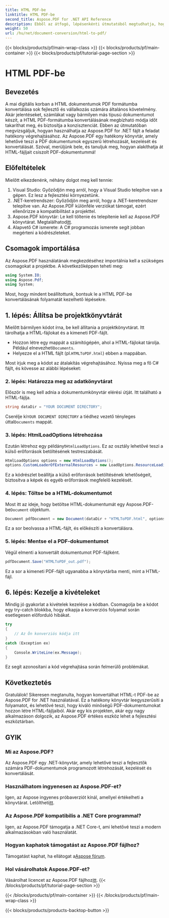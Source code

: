 ```yaml
---
title: HTML PDF-be
linktitle: HTML PDF-be
second_title: Aspose.PDF for .NET API Reference
description: Ebből az átfogó, lépésenkénti útmutatóból megtudhatja, hogyan konvertálhat HTML-t PDF-be az Aspose.PDF for .NET használatával.
weight: 50
url: /hu/net/document-conversion/html-to-pdf/
---
```


{{< blocks/products/pf/main-wrap-class >}}
{{< blocks/products/pf/main-container >}}
{{< blocks/products/pf/tutorial-page-section >}}

# HTML PDF-be

## Bevezetés

A mai digitális korban a HTML dokumentumok PDF formátumba konvertálása sok fejlesztő és vállalkozás számára általános követelmény. Akár jelentéseket, számlákat vagy bármilyen más típusú dokumentumot készít, a HTML PDF-formátumba konvertálásának megbízható módja időt takaríthat meg, és biztosítja a konzisztenciát. Ebben az útmutatóban megvizsgáljuk, hogyan használhatja az Aspose.PDF for .NET fájlt a feladat hatékony végrehajtásához. Az Aspose.PDF egy hatékony könyvtár, amely lehetővé teszi a PDF dokumentumok egyszerű létrehozását, kezelését és konvertálását. Szóval, merüljünk bele, és tanuljuk meg, hogyan alakíthatja át HTML-fájljait csiszolt PDF-dokumentummá!

## Előfeltételek

Mielőtt elkezdenénk, néhány dolgot meg kell tennie:

1. Visual Studio: Győződjön meg arról, hogy a Visual Studio telepítve van a gépen. Ez lesz a fejlesztési környezetünk.
2. .NET-keretrendszer: Győződjön meg arról, hogy a .NET-keretrendszer telepítve van. Az Aspose.PDF különféle verziókat támogat, ezért ellenőrizze a kompatibilitást a projekttel.
3. Aspose.PDF könyvtár: Le kell töltenie és telepítenie kell az Aspose.PDF könyvtárat. Megtalálhatod[itt](https://releases.aspose.com/pdf/net/).
4. Alapvető C# ismerete: A C# programozás ismerete segít jobban megérteni a kódrészleteket.

## Csomagok importálása

Az Aspose.PDF használatának megkezdéséhez importálnia kell a szükséges csomagokat a projektbe. A következőképpen teheti meg:

```csharp
using System.IO;
using Aspose.Pdf;
using System;
```

Most, hogy mindent beállítottunk, bontsuk le a HTML PDF-be konvertálásának folyamatát kezelhető lépésekre.

## 1. lépés: Állítsa be projektkönyvtárát

Mielőtt bármilyen kódot írna, be kell állítania a projektkönyvtárat. Itt tárolhatja a HTML-fájlokat és a kimeneti PDF-fájlt.

-  Hozzon létre egy mappát a számítógépén, ahol a HTML-fájlokat tárolja. Például elnevezheti`Documents`.
-  Helyezze el a HTML fájlt (pl.`HTMLToPDF.html`) ebben a mappában.

Most írjuk meg a kódot az átalakítás végrehajtásához. Nyissa meg a fő C# fájlt, és kövesse az alábbi lépéseket:

### 2. lépés: Határozza meg az adatkönyvtárat

Először is meg kell adnia a dokumentumkönyvtár elérési útját. Itt található a HTML-fájlja.

```csharp
string dataDir = "YOUR DOCUMENT DIRECTORY";
```

 Cserélje ki`YOUR DOCUMENT DIRECTORY` a tiédhez vezető tényleges úttal`Documents` mappát.

### 3. lépés: HtmlLoadOptions létrehozása

Ezután létrehoz egy példányt`HtmlLoadOptions`. Ez az osztály lehetővé teszi a külső erőforrások betöltésének testreszabását.

```csharp
HtmlLoadOptions options = new HtmlLoadOptions();
options.CustomLoaderOfExternalResources = new LoadOptions.ResourceLoadingStrategy(SamePictureLoader);
```

Ez a kódrészlet beállítja a külső erőforrások betöltésének lehetőségeit, biztosítva a képek és egyéb erőforrások megfelelő kezelését.

### 4. lépés: Töltse be a HTML-dokumentumot

 Most itt az ideje, hogy betöltse HTML-dokumentumát egy Aspose.PDF-be`Document` objektum.

```csharp
Document pdfDocument = new Document(dataDir + "HTMLToPDF.html", options);
```

Ez a sor beolvassa a HTML-fájlt, és előkészíti a konvertálásra.

### 5. lépés: Mentse el a PDF-dokumentumot

Végül elmenti a konvertált dokumentumot PDF-fájlként.

```csharp
pdfDocument.Save("HTMLToPDF_out.pdf");
```

Ez a sor a kimeneti PDF-fájlt ugyanabba a könyvtárba menti, mint a HTML-fájl.

## 6. lépés: Kezelje a kivételeket

Mindig jó gyakorlat a kivételek kezelése a kódban. Csomagolja be a kódot egy try-catch blokkba, hogy elkapja a konverziós folyamat során esetlegesen előforduló hibákat.

```csharp
try
{
    // Az Ön konverziós kódja itt
}
catch (Exception ex)
{
    Console.WriteLine(ex.Message);
}
```

Ez segít azonosítani a kód végrehajtása során felmerülő problémákat.

## Következtetés

Gratulálok! Sikeresen megtanulta, hogyan konvertálhat HTML-t PDF-be az Aspose.PDF for .NET használatával. Ez a hatékony könyvtár leegyszerűsíti a folyamatot, és lehetővé teszi, hogy kiváló minőségű PDF-dokumentumokat hozzon létre HTML-fájljaiból. Akár egy kis projekten, akár egy nagy alkalmazáson dolgozik, az Aspose.PDF értékes eszköz lehet a fejlesztési eszköztárban.

## GYIK

### Mi az Aspose.PDF?
Az Aspose.PDF egy .NET-könyvtár, amely lehetővé teszi a fejlesztők számára PDF-dokumentumok programozott létrehozását, kezelését és konvertálását.

### Használhatom ingyenesen az Aspose.PDF-et?
 Igen, az Aspose ingyenes próbaverziót kínál, amellyel értékelheti a könyvtárat. Letöltheti[itt](https://releases.aspose.com/).

### Az Aspose.PDF kompatibilis a .NET Core programmal?
Igen, az Aspose.PDF támogatja a .NET Core-t, ami lehetővé teszi a modern alkalmazásokban való használatát.

### Hogyan kaphatok támogatást az Aspose.PDF fájlhoz?
 Támogatást kaphat, ha ellátogat a[Aspose fórum](https://forum.aspose.com/c/pdf/10).

### Hol vásárolhatok Aspose.PDF-et?
 Vásárolhat licencet az Aspose.PDF fájlhoz[itt](https://purchase.aspose.com/buy).
{{< /blocks/products/pf/tutorial-page-section >}}

{{< /blocks/products/pf/main-container >}}
{{< /blocks/products/pf/main-wrap-class >}}

{{< blocks/products/products-backtop-button >}}

